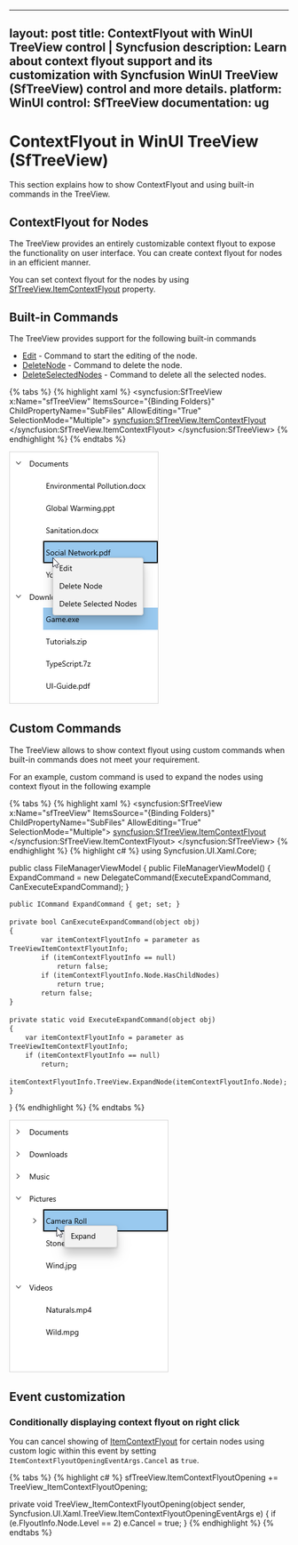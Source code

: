 ---
layout: post
title: ContextFlyout with WinUI TreeView control | Syncfusion
description: Learn about context flyout support and its customization with Syncfusion WinUI TreeView (SfTreeView) control and more details.
platform: WinUI
control: SfTreeView
documentation: ug
--

# ContextFlyout in WinUI TreeView (SfTreeView)

This section explains how to show ContextFlyout and using built-in commands in the TreeView.

## ContextFlyout for Nodes

The TreeView provides an entirely customizable context flyout to expose the functionality on user interface. You can create context flyout for nodes in an efficient manner.

You can set context flyout for the nodes by using [SfTreeView.ItemContextFlyout](https://help.syncfusion.com/cr/winui/Syncfusion.UI.Xaml.TreeView.SfTreeView.html#Syncfusion_UI_Xaml_TreeView_SfTreeView_ItemContextFlyout) property.

## Built-in Commands

The TreeView provides support for the following built-in commands

* [Edit](https://help.syncfusion.com/cr/winui/Syncfusion.UI.Xaml.TreeView.TreeViewCommands.html#Syncfusion_UI_Xaml_TreeView_TreeViewCommands_Edit) - Command to start the editing of the node.
* [DeleteNode](https://help.syncfusion.com/cr/winui/Syncfusion.UI.Xaml.TreeView.TreeViewCommands.html#Syncfusion_UI_Xaml_TreeView_TreeViewCommands_DeleteNode) - Command to delete the node.
* [DeleteSelectedNodes](https://help.syncfusion.com/cr/winui/Syncfusion.UI.Xaml.TreeView.TreeViewCommands.html#Syncfusion_UI_Xaml_TreeView_TreeViewCommands_DeleteSelectedNodes) - Command to delete all the selected nodes.

{% tabs %}
{% highlight xaml %}
<syncfusion:SfTreeView x:Name="sfTreeView"
				ItemsSource="{Binding Folders}"
				ChildPropertyName="SubFiles"
                AllowEditing="True"
                SelectionMode="Multiple">
		<syncfusion:SfTreeView.ItemContextFlyout>
            <MenuFlyout>
                <MenuFlyoutItem x:Name="Edit" Text="Edit" Command="{x:Bind syncfusion:TreeViewCommands.Edit}" CommandParameter="{Binding }"/>
                <MenuFlyoutItem x:Name="DeleteNode" Text="Delete Node" Command="{x:Bind syncfusion:TreeViewCommands.DeleteNode}" CommandParameter="{Binding }"/>
                <MenuFlyoutItem x:Name="DeleteSelectedNodes" Text="Delete Selected Nodes" Command="{x:Bind syncfusion:TreeViewCommands.DeleteSelectedNodes}" CommandParameter="{Binding }"/>
            </MenuFlyout>
        </syncfusion:SfTreeView.ItemContextFlyout>
</syncfusion:SfTreeView>
{% endhighlight %}
{% endtabs %}

![WinUI TreeView with ContextFlyout using built-in commands](ContextFlyout_images/ContextFlyout_image1.png)

## Custom Commands

The TreeView allows to show context flyout using custom commands when built-in commands does not meet your requirement.

For an example, custom command is used to expand the nodes using context flyout in the following example

{% tabs %}
{% highlight xaml %}
<syncfusion:SfTreeView x:Name="sfTreeView"
				ItemsSource="{Binding Folders}"
				ChildPropertyName="SubFiles"
                AllowEditing="True"
                SelectionMode="Multiple">
    <syncfusion:SfTreeView.ItemContextFlyout>
        <MenuFlyout>
            <MenuFlyoutItem x:Name="Expand" Text="Expand" Command="{Binding TreeView.DataContext.ExpandCommand}" CommandParameter="{Binding }"/>
        </MenuFlyout>
    </syncfusion:SfTreeView.ItemContextFlyout>
</syncfusion:SfTreeView>
{% endhighlight %}
{% highlight c# %}
using Syncfusion.UI.Xaml.Core;

public class FileManagerViewModel
{
    public FileManagerViewModel()
    {
        ExpandCommand = new DelegateCommand<object>(ExecuteExpandCommand, CanExecuteExpandCommand);
    }
    
    public ICommand ExpandCommand { get; set; }
    
    private bool CanExecuteExpandCommand(object obj)
    {
            var itemContextFlyoutInfo = parameter as TreeViewItemContextFlyoutInfo;
            if (itemContextFlyoutInfo == null)
                return false;
            if (itemContextFlyoutInfo.Node.HasChildNodes)
                return true;
            return false;
    }

    private static void ExecuteExpandCommand(object obj)
    {
        var itemContextFlyoutInfo = parameter as TreeViewItemContextFlyoutInfo;
        if (itemContextFlyoutInfo == null)
            return;
        itemContextFlyoutInfo.TreeView.ExpandNode(itemContextFlyoutInfo.Node);
    }
}
{% endhighlight %}
{% endtabs %}

![WinUI TreeView with ContextFlyout using custom commands](ContextFlyout_images/ContextFlyout_image2.png)

## Event customization

### Conditionally displaying context flyout on right click

You can cancel showing of [ItemContextFlyout](https://help.syncfusion.com/cr/winui/Syncfusion.UI.Xaml.TreeView.SfTreeView.html#Syncfusion_UI_Xaml_TreeView_SfTreeView_ItemContextFlyout) for certain nodes using custom logic within this event by setting `ItemContextFlyoutOpeningEventArgs.Cancel` as `true`.

{% tabs %}
{% highlight c# %}
sfTreeView.ItemContextFlyoutOpening += TreeView_ItemContextFlyoutOpening;

private void TreeView_ItemContextFlyoutOpening(object sender, Syncfusion.UI.Xaml.TreeView.ItemContextFlyoutOpeningEventArgs e)
{
    if (e.FlyoutInfo.Node.Level == 2)
        e.Cancel = true;
}
{% endhighlight %}
{% endtabs %}

